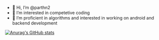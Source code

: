 - 👋 Hi, I’m @parthn2
- 👀 I’m interested in competetive coding
- 🌱 I’m proficient in algorithms and interested in working on android and backend development


[![Anurag's GitHub stats](https://github-readme-stats.vercel.app/api?username=parthn2)](https://github.com/anuraghazra/github-readme-stats)

<!-- - 💞️ I’m looking to collaborate on ...
- 📫 How to reach me ... -->

<!---
parthn2/parthn2 is a ✨ special ✨ repository because its `README.md` (this file) appears on your GitHub profile.
You can click the Preview link to take a look at your changes.
--->

